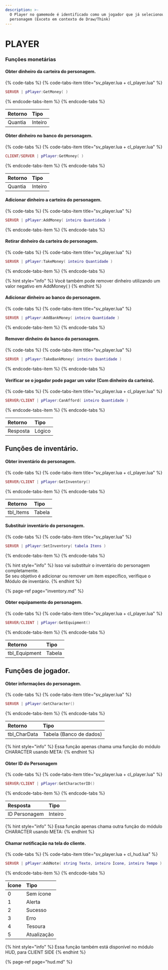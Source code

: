 ```yaml
---
description: >-
  O Player no gamemode é identificado como um jogador que já selecionou um
  personagem (Exceto em contexto de Draw/Think)
---
```


# PLAYER

### Funções monetárias

#### Obter dinheiro da carteira do personagem.

{% code-tabs %}
{% code-tabs-item title="sv\_player.lua + cl\_player.lua" %}
```lua
SERVER | pPlayer:GetMoney( )
```
{% endcode-tabs-item %}
{% endcode-tabs %}

| Retorno | Tipo |
| :--- | :--- |
| Quantia | Inteiro |

#### 

#### Obter dinheiro no banco do personagem.

{% code-tabs %}
{% code-tabs-item title="sv\_player.lua + cl\_player.lua" %}
```lua
CLIENT/SERVER | pPlayer:GetMoney( )
```
{% endcode-tabs-item %}
{% endcode-tabs %}

| Retorno | Tipo |
| :--- | :--- |
| Quantia | Inteiro |

#### 

#### Adicionar dinheiro a carteira do personagem.

{% code-tabs %}
{% code-tabs-item title="sv\_player.lua" %}
```lua
SERVER | pPlayer:AddMoney( inteiro Quantidade )
```
{% endcode-tabs-item %}
{% endcode-tabs %}

#### 

#### Retirar dinheiro da carteira do personagem.

{% code-tabs %}
{% code-tabs-item title="sv\_player.lua" %}
```lua
SERVER | pPlayer:TakeMoney( inteiro Quantidade )
```
{% endcode-tabs-item %}
{% endcode-tabs %}

{% hint style="info" %}
Você também pode remover dinheiro utilizando um valor negativo em AddMoney\( \)
{% endhint %}

#### 

#### Adicionar dinheiro ao banco do personagem.

{% code-tabs %}
{% code-tabs-item title="sv\_player.lua" %}
```lua
SERVER | pPlayer:AddBankMoney( inteiro Quantidade )
```
{% endcode-tabs-item %}
{% endcode-tabs %}

#### 

#### Remover dinheiro do banco do personagem.

{% code-tabs %}
{% code-tabs-item title="sv\_player.lua" %}
```lua
SERVER | pPlayer:TakeBankMoney( inteiro Quantidade )
```
{% endcode-tabs-item %}
{% endcode-tabs %}

#### 

#### Verificar se o jogador pode pagar um valor \(Com dinheiro da carteira\).

{% code-tabs %}
{% code-tabs-item title="sv\_player.lua + cl\_player.lua" %}
```lua
SERVER/CLIENT | pPlayer:CanAfford( inteiro Quantidade )
```
{% endcode-tabs-item %}
{% endcode-tabs %}

| Retorno | Tipo |
| :--- | :--- |
| Resposta | Lógico |

#### 

## Funções de inventário.

#### Obter inventário do personagem.

{% code-tabs %}
{% code-tabs-item title="sv\_player.lua + cl\_player.lua" %}
```lua
SERVER/CLIENT | pPlayer:GetInventory()
```
{% endcode-tabs-item %}
{% endcode-tabs %}

| Retorno | Tipo |
| :--- | :--- |
| tbl\_Items | Tabela |

#### 

#### Substituir inventário do personagem.

{% code-tabs %}
{% code-tabs-item title="sv\_player.lua" %}
```lua
SERVER | pPlayer:SetInventory( tabela Itens )
```
{% endcode-tabs-item %}
{% endcode-tabs %}

{% hint style="info" %}
Isso vai substituir o inventário do personagem completamente.  
Se seu objetivo é adicionar ou remover um item específico, verifique o Módulo de inventário.
{% endhint %}

{% page-ref page="inventory.md" %}

#### 

#### Obter equipamento do personagem.

{% code-tabs %}
{% code-tabs-item title="sv\_player.lua + cl\_player.lua" %}
```lua
SERVER/CLIENT | pPlayer:GetEquipment()
```
{% endcode-tabs-item %}
{% endcode-tabs %}

| Retorno | Tipo |
| :--- | :--- |
| tbl\_Equipment | Tabela |

#### 

## Funções de jogador.

#### Obter informações do personagem.

{% code-tabs %}
{% code-tabs-item title="sv\_player.lua" %}
```lua
SERVER | pPlayer:GetCharacter()
```
{% endcode-tabs-item %}
{% endcode-tabs %}

| Retorno | Tipo |
| :--- | :--- |
| tbl\_CharData | Tabela \(Banco de dados\) |

{% hint style="info" %}
Essa função apenas chama uma função do módulo CHARACTER usando META:
{% endhint %}

#### 

#### Obter ID do Personagem

{% code-tabs %}
{% code-tabs-item title="sv\_player.lua + cl\_player.lua" %}
```lua
SERVER/CLIENT | pPlayer:GetCharacterID()
```
{% endcode-tabs-item %}
{% endcode-tabs %}

| Resposta | Tipo |
| :--- | :--- |
| ID Personagem | Inteiro |

{% hint style="info" %}
Essa função apenas chama outra função do módulo CHARACTER usando META:
{% endhint %}

#### 

#### Chamar notificação na tela do cliente.

{% code-tabs %}
{% code-tabs-item title="sv\_player.lua + cl\_hud.lua" %}
```lua
SERVER | pPlayer:AddNote( string Texto, inteiro Ícone, inteiro Tempo )
```
{% endcode-tabs-item %}
{% endcode-tabs %}

| Ícone | Tipo |
| :--- | :--- |
| 0 | Sem ícone |
| 1 | Alerta |
| 2 | Sucesso |
| 3 | Erro |
| 4 | Tesoura |
| 5 | Atualização |

{% hint style="info" %}
Essa função também está disponível no módulo HUD, para CLIENT SIDE
{% endhint %}

{% page-ref page="hud.md" %}

